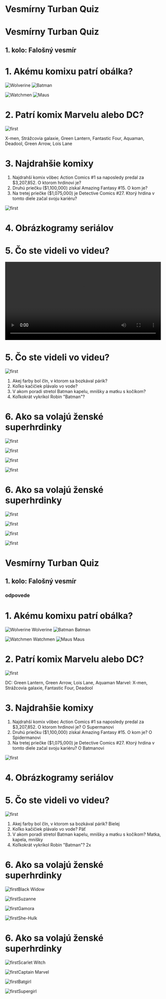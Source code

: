 <!--markpress-opt

{
	"layout": "grid",
	"autoSplit": true,
	"sanitize": false,
	"theme": "light",
	"noEmbed": false
}

markpress-opt-->

# Vesmírny Turban Quiz

# Vesmírny Turban Quiz

## 1. kolo: Falošný vesmír

# 1. Akému komixu patrí obálka?

![Wolverine](111.jpg)
![Batman](112.jpg)

![Watchmen](113.jpg)
![Maus](114.jpg)

# 2. Patrí komix Marvelu alebo DC?

![first](12.jpg)

X-men, Strážcovia galaxie, Green Lantern, Fantastic Four, Aquaman, Deadool, Green Arrow, Lois Lane

# 3. Najdrahšie komixy

1. Najdrahší komix vôbec Action Comics #1 sa naposledy predal za $3,207,852. O ktorom hrdinovi je?
2. Druhú priečku ($1,100,000) získal Amazing Fantasy #15. O kom je?
3. Na tretej priečke ($1,075,000) je Detective Comics #27. Ktorý hrdina v tomto diele začal svoju kariéru?

![first](13.jpg)

# 4. Obrázkogramy seriálov

# 5. Čo ste videli vo videu?

<video width="100%" autoplay>
  <source src="audiovideo/batman-bomb.mp4" type="video/mp4">
  Your browser does not support the video tag.
</video>

# 5. Čo ste videli vo videu?

![first](15.jpg)

1. Akej farby bol čln, v ktorom sa bozkával párik?
2. Koľko kačičiek plávalo vo vode?
3. V akom poradi stretol Batman kapelu, mníšky a matku s kočíkom?
4. Koľkokrát vykríkol Robin "Batman"?

# 6. Ako sa volajú ženské superhrdinky

![first](161.jpg)

![first](162.jpg)

![first](163.jpg)

![first](164.jpg)


# 6. Ako sa volajú ženské superhrdinky

![first](165.jpg)

![first](166.jpg)

![first](167.jpg)

![first](168.jpg)

# Vesmírny Turban Quiz

## 1. kolo: Falošný vesmír

### odpovede

# 1. Akému komixu patrí obálka?

![Wolverine](111.jpg) <span class="picanswer">Wolverine</span>
![Batman](112.jpg) <span class="picanswer">Batman</span>

![Watchmen](113.jpg) <span class="picanswer">Watchmen</span>
![Maus](114.jpg) <span class="picanswer">Maus</span>

# 2. Patrí komix Marvelu alebo DC?

![first](12.jpg)

DC: <span class="answer">Green Lantern, Green Arrow, Lois Lane, Aquaman</span>
Marvel: <span class="answer">X-men, Strážcovia galaxie,  Fantastic Four, Deadool</span>

# 3. Najdrahšie komixy

1. Najdrahší komix vôbec Action Comics #1 sa naposledy predal za $3,207,852. O ktorom hrdinovi je? <span class="answer">O Supermanovi</span>
2. Druhú priečku ($1,100,000) získal Amazing Fantasy #15. O kom je? <span class="answer">O Spidermanovi</span>
3. Na tretej priečke ($1,075,000) je Detective Comics #27. Ktorý hrdina v tomto diele začal svoju kariéru? <span class="answer">O Batmanovi</span>

![first](13.jpg)

# 4. Obrázkogramy seriálov


# 5. Čo ste videli vo videu?

![first](15.jpg)

1. Akej farby bol čln, v ktorom sa bozkával párik? <span class="answer">Bielej</span>
2. Koľko kačičiek plávalo vo vode? <span class="answer">Päť</span>
3. V akom poradi stretol Batman kapelu, mníšky a matku s kočíkom? <span class="answer">Matka, kapela, mníšky</span>
4. Koľkokrát vykríkol Robin "Batman"? <span class="answer">2x</span>

# 6. Ako sa volajú ženské superhrdinky

![first](161.jpg)<span class="picanswer">Black Widow</span>

![first](162.jpg)<span class="picanswer">Suzanne</span>

![first](163.jpg)<span class="picanswer">Gamora</span>

![first](164.jpg)<span class="picanswer">She-Hulk</span>


# 6. Ako sa volajú ženské superhrdinky

![first](165.jpg)<span class="picanswer">Scarlet Witch</span>

![first](166.jpg)<span class="picanswer">Captain Marvel</span>

![first](167.jpg)<span class="picanswer">Batgirl</span>

![first](168.jpg)<span class="picanswer">Supergirl</span>
